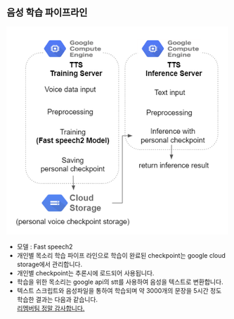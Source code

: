 ## 음성 학습 파이프라인
![voice pipeline](https://github.com/Team-Remember/rememberMe-voice_train_AI/blob/main/img/voice%20pipeline.png)
- 모델 : Fast speech2
- 개인별 목소리 학습 파이프 라인으로 학습이 완료된 checkpoint는 google cloud storage에서 관리합니다.
- 개인별 checkpoint는 추론시에 로드되어 사용됩니다.
- 학습을 위한 목소리는 google api의 stt를 사용하여 음성을 텍스트로 변환합니다.
- 텍스트 스크립트와 음성파일을 통하여 학습되며 약 3000개의 문장을 5시간 정도 학습한 결과는 다음과 같습니다.<br>
[리멤버팀 정말 감사합니다.](https://github.com/Team-Remember/rememberMe-voice_train_AI/blob/main/img/remember%20team%20thankyou.wav)